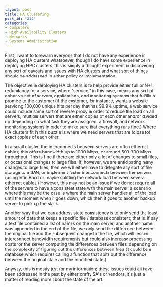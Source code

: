 ```yaml
--- 
layout: post
title: HA Clustering
post_id: "218"
categories:
- Computers
- High Availability Clusters
- Networks
- Systems Administration
---
```

First, I want to forewarn everyone that I do not have any experience in deploying HA clusters whatsoever, though I do have some experience in deploying HPC clusters; this is simply a thought experiment in discovering any sort of caveats and issues with HA clusters and what sort of things should be addressed in either policy or implementation.

The objective in deploying HA clusters is to help provide either full or N+1 redundancy for a service, where "service," in this case, means any sort of cohesive set of servers, applications, and monitoring systems that fulfills a promise to the customer (if the customer, for instance, wants a website servicing 100,000 unique hits per day that has 99.9% uptime, a web service could include some sort of reverse proxy in order to reduce the load on all servers, multiple servers that are either copies of each other and/or divided up depending on what task they are assigned, a firewall, and network monitoring systems in order to make sure that everything runs fine.)  Where HA clusters fit in this puzzle is where we need servers that are (close to) exact copies of each other.

In a small cluster, the interconnects between servers are often ethernet cables; this offers bandwidth up to 1000 Mbps, or around 500-700 Mbps throughput.  This is fine if there are either only a lot of changes to small files, or occasional changes to large files.  If, however, we are anticipating many changes to large files, then we will either have to delegate any sort of file storage to a SAN, or implement faster interconnects between the servers (using InfiniBand or maybe splitting the network load between several ethernet cables.)  However, this may not be an issue if we do not require all of the servers to have a consistent state with the main server; a scenario where this may be the case is where the main server handles all of the load until the moment when it goes down, which then it goes to another backup server to pick up the slack.

Another way that we can address state consistency is to only send the least amount of data that keeps a specific file / database consistent; that is, if say a text file contained a list of names on the main server, and another name was appended to the end of the file, we only send the difference between the original file and the subsequent change to the file, which will lessen interconnect bandwidth requirements but could also increase processing costs for the server computing the differences between files, depending on the complexity of figuring out the differences between files (it could be a database which requires calling a function that spits out the difference between the original state and the modified state.)

Anyway, this is mostly just for my information; these issues could all have been addressed in the past by either crafty SA's or vendors, it's just a matter of reading more about the state of the art.

